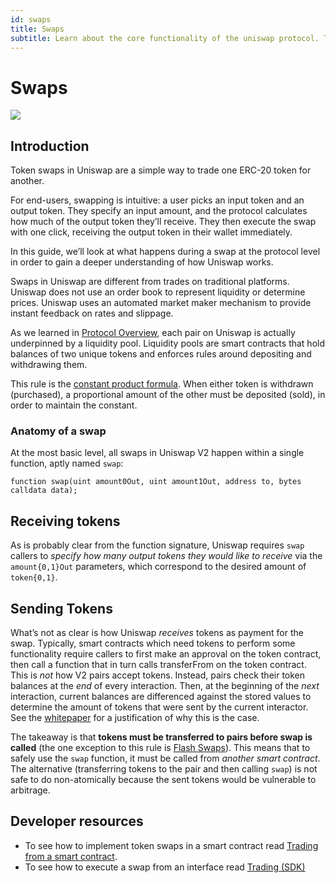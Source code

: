 ```yaml
---
id: swaps
title: Swaps
subtitle: Learn about the core functionality of the uniswap protocol. Token Swaps.
---
```


# Swaps

![](01-protocol-overview/images/trade.jpg)

## Introduction

Token swaps in Uniswap are a simple way to trade one ERC-20 token for another.

For end-users, swapping is intuitive: a user picks an input token and an output token. They specify an input amount, and the protocol calculates how much of the output token they’ll receive. They then execute the swap with one click, receiving the output token in their wallet immediately.

In this guide, we’ll look at what happens during a swap at the protocol level in order to gain a deeper understanding of how Uniswap works.

Swaps in Uniswap are different from trades on traditional platforms. Uniswap does not use an order book to represent liquidity or determine prices. Uniswap uses an automated market maker mechanism to provide instant feedback on rates and slippage.

As we learned in [Protocol Overview](../01-protocol-overview/), each pair on Uniswap is actually underpinned by a liquidity pool. Liquidity pools are smart contracts that hold balances of two unique tokens and enforces rules around depositing and withdrawing them.

This rule is the [constant product formula](../01-protocol-overview/04-glossary.md#x--y--k). When either token is withdrawn (purchased), a proportional amount of the other must be deposited (sold), in order to maintain the constant.

### Anatomy of a swap

At the most basic level, all swaps in Uniswap V2 happen within a single function, aptly named `swap`:

```solidity
function swap(uint amount0Out, uint amount1Out, address to, bytes calldata data);
```

## Receiving tokens

As is probably clear from the function signature, Uniswap requires `swap` callers to _specify how many output tokens they would like to receive_ via the `amount{0,1}Out` parameters, which correspond to the desired amount of `token{0,1}`.

## Sending Tokens

What’s not as clear is how Uniswap _receives_ tokens as payment for the swap. Typically, smart contracts which need tokens to perform some functionality require callers to first make an approval on the token contract, then call a function that in turn calls transferFrom on the token contract. This is _not_ how V2 pairs accept tokens. Instead, pairs check their token balances at the _end_ of every interaction. Then, at the beginning of the _next_ interaction, current balances are differenced against the stored values to determine the amount of tokens that were sent by the current interactor. See the [whitepaper](../whitepaper.pdf) for a justification of why this is the case.

The takeaway is that **tokens must be transferred to pairs before swap is called** (the one exception to this rule is [Flash Swaps](03-flash-swaps.md#flash-swaps)). This means that to safely use the `swap` function, it must be called from _another smart contract_. The alternative (transferring tokens to the pair and then calling `swap`) is not safe to do non-atomically because the sent tokens would be vulnerable to arbitrage.

## Developer resources

* To see how to implement token swaps in a smart contract read [Trading from a smart contract](../01-protocol-overview/03-smart-contracts/04-soroswaprouter.md#swap\_exact\_tokens\_for\_tokens).
* To see how to execute a swap from an interface read [Trading (SDK)](../guides-and-tutorials/05-tutorial/05-doing-swap.md)
